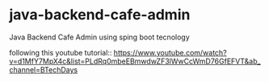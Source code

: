 # java-backend-cafe-admin
Java Backend Cafe Admin using sping boot tecnology

following this youtube tutorial:: https://www.youtube.com/watch?v=d1MfY7MpX4c&list=PLdRq0mbeEBmwdwZF3lWwCcWmD76GfEFVT&ab_channel=BTechDays
